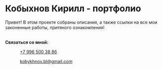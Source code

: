 <h1>Кобыхнов Кирилл - портфолио</h1>
<p>Привет! В этом проекте собраны описания, а также ссылки на все мои законенные работы, притяного ознакомления!</p>
<br>
<strong>Связаться со мной:</strong>
<ul>
  <ol><a href="tel:899650038886">+7 996 500 38 86</a></ol>
  <ol><a href="mailto:kobykhnov.bl@gmail.com">kobykhnov.bl@gmail.com</a></ol>
 </ul>
